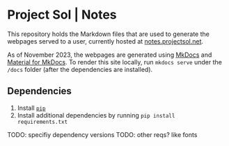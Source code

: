 # Project Sol | Notes

This repository holds the Markdown files that are used to generate the webpages served to a user,
currently hosted at [notes.projectsol.net](https://notes.projectsol.net).

As of November 2023, the webpages are generated using [MkDocs](https://www.mkdocs.org/) and
[Material for MkDocs](https://squidfunk.github.io/mkdocs-material/). To render this site locally,
run `mkdocs serve` under the `/docs` folder (after the dependencies are installed).

## Dependencies
1. Install [`pip`](https://pip.pypa.io/en/stable/#)
2. Install additional dependencies by running `pip install requirements.txt`



TODO: specifiy dependency versions
TODO: other reqs? like fonts